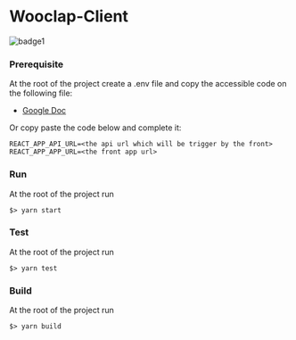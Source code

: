 # Wooclap-Client
![badge1](https://img.shields.io/badge/license-MIT-brightgreen.svg )

### Prerequisite
At the root of the project create a .env file and copy the accessible code on the following file:

* [Google Doc](https://docs.google.com/document/d/1a2kmwagv1bPuxloXzOAb0p535OUYqnEdXI_Wsde7rqU/edit)

Or copy paste the code below and complete it:

```
REACT_APP_API_URL=<the api url which will be trigger by the front>
REACT_APP_APP_URL=<the front app url>
```

### Run
At the root of the project run
```
$> yarn start
```

### Test
At the root of the project run
```
$> yarn test
```

### Build
At the root of the project run
```
$> yarn build
```
